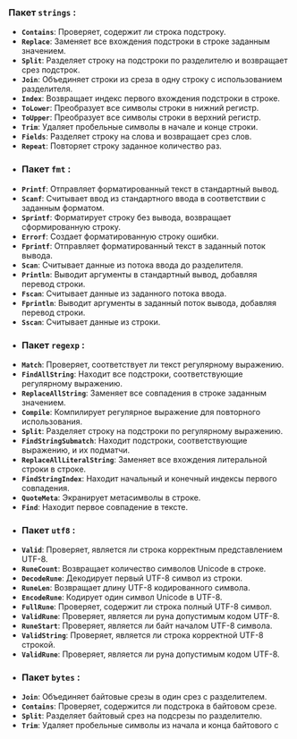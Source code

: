### Пакет  `strings` :
- **`Contains`**: Проверяет, содержит ли строка подстроку.
- **`Replace`**: Заменяет все вхождения подстроки в строке заданным значением.
- **`Split`**: Разделяет строку на подстроки по разделителю и возвращает срез подстрок.
- **`Join`**: Объединяет строки из среза в одну строку с использованием разделителя.
- **`Index`**: Возвращает индекс первого вхождения подстроки в строке.
- **`ToLower`**: Преобразует все символы строки в нижний регистр.
- **`ToUpper`**: Преобразует все символы строки в верхний регистр.
- **`Trim`**: Удаляет пробельные символы в начале и конце строки.
- **`Fields`**: Разделяет строку на слова и возвращает срез слов.
- **`Repeat`**: Повторяет строку заданное количество раз.
- ### Пакет  `fmt` :
- **`Printf`**: Отправляет форматированный текст в стандартный вывод.
- **`Scanf`**: Считывает ввод из стандартного ввода в соответствии с заданным форматом.
- **`Sprintf`**: Форматирует строку без вывода, возвращает сформированную строку.
- **`Errorf`**: Создает форматированную строку ошибки.
- **`Fprintf`**: Отправляет форматированный текст в заданный поток вывода.
- **`Scan`**: Считывает данные из потока ввода до разделителя.
- **`Println`**: Выводит аргументы в стандартный вывод, добавляя перевод строки.
- **`Fscan`**: Считывает данные из заданного потока ввода.
- **`Fprintln`**: Выводит аргументы в заданный поток вывода, добавляя перевод строки.
- **`Sscan`**: Считывает данные из строки.
- ### Пакет  `regexp` :
- **`Match`**: Проверяет, соответствует ли текст регулярному выражению.
- **`FindAllString`**: Находит все подстроки, соответствующие регулярному выражению.
- **`ReplaceAllString`**: Заменяет все совпадения в строке заданным значением.
- **`Compile`**: Компилирует регулярное выражение для повторного использования.
- **`Split`**: Разделяет строку на подстроки по регулярному выражению.
- **`FindStringSubmatch`**: Находит подстроки, соответствующие выражению, и их подматчи.
- **`ReplaceAllLiteralString`**: Заменяет все вхождения литеральной строки в строке.
- **`FindStringIndex`**: Находит начальный и конечный индексы первого совпадения.
- **`QuoteMeta`**: Экранирует метасимволы в строке.
- **`Find`**: Находит первое совпадение в тексте.
- ### Пакет  `utf8` :
- **`Valid`**: Проверяет, является ли строка корректным представлением UTF-8.
- **`RuneCount`**: Возвращает количество символов Unicode в строке.
- **`DecodeRune`**: Декодирует первый UTF-8 символ из строки.
- **`RuneLen`**: Возвращает длину UTF-8 кодированного символа.
- **`EncodeRune`**: Кодирует один символ Unicode в UTF-8.
- **`FullRune`**: Проверяет, содержит ли строка полный UTF-8 символ.
- **`ValidRune`**: Проверяет, является ли руна допустимым кодом UTF-8.
- **`RuneStart`**: Проверяет, является ли байт началом UTF-8 символа.
- **`ValidString`**: Проверяет, является ли строка корректной UTF-8 строкой.
- **`ValidRune`**: Проверяет, является ли руна допустимым кодом UTF-8.
- ### Пакет  `bytes` :
- **`Join`**: Объединяет байтовые срезы в один срез с разделителем.
- **`Contains`**: Проверяет, содержится ли подстрока в байтовом срезе.
- **`Split`**: Разделяет байтовый срез на подсрезы по разделителю.
- **`Trim`**: Удаляет пробельные символы из начала и конца байтового с